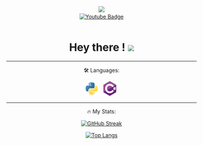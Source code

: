 <div id="header" align="center">
  <img src="https://findicons.com/files/icons/88/mac/128/terminal.png" width="100"/>
</div>
<div id="badges" align="center">
  <a href="https://www.youtube.com/channel/UCoYMU6P5lpxr8jxPnCSrHmw">
    <img src="https://img.shields.io/badge/YouTube-red?style=for-the-badge&logo=youtube&logoColor=white" alt="Youtube Badge"/>
  </a>
<div id="idk" align="center">
</div>
<img src="https://komarev.com/ghpvc/?username=Alphix3&style=flat-square&color=green" alt=""/>
<h1>
  Hey there !
  <img src="https://media.giphy.com/media/hvRJCLFzcasrR4ia7z/giphy.gif" width="30px"/>
</h1>

---

:hammer_and_wrench: Languages:
<div>
<img src="https://github.com/devicons/devicon/blob/master/icons/python/python-original.svg" title="Python"  alt="Python" width="40" height="40"/>&nbsp;
<img src="https://github.com/devicons/devicon/blob/master/icons/csharp/csharp-original.svg" title="CSHARP" alt="CHARP" width="40" height="40"/>&nbsp;
</div>

---  
 
:fire: My Stats:
  
[![GitHub Streak](http://github-readme-streak-stats.herokuapp.com?user=Alphix3&theme=tokyonight&border_radius=3.5&date_format=j%20M%5B%20Y%5D&background=151515&border=DDDDDD)](https://git.io/streak-stats)

[![Top Langs](https://github-readme-stats.vercel.app/api/top-langs/?username=Alphix3&layout=compact&theme=tokyonight)](https://github.com/anuraghazra/github-readme-stats)
